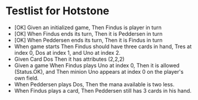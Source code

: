 Testlist for Hotstone
====

* [OK] Given an initialized game, Then Findus is player in turn 
* [OK] When Findus ends its turn, Then it is Peddersen in turn 
* [OK] When Peddersen ends its turn, Then it is Findus in turn
* When game starts Then Findus should have three cards in hand, Tres at index 0, Dos at index 1, and Uno at index 2. 
* Given Card Dos Then it has attributes (2,2,2)
* Given a game When Findus plays Uno at index 0, Then it is allowed (Status.OK), and Then minion Uno appears at index 0 on the player's own field. 
* When Peddersen plays Dos, Then the mana available is two less. 
* When Findus plays a card, Then Peddersen still has 3 cards in his hand.